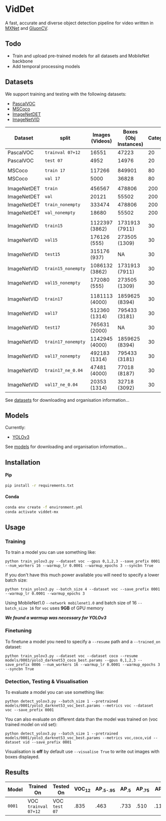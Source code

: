 # VidDet
A fast, accurate and diverse object detection pipeline for video written
in [MXNet](https://mxnet.apache.org/) and [GluonCV](https://gluon-cv.mxnet.io/).

## Todo
- Train and upload pre-trained models for all datasets and MobileNet
backbone
- Add temporal processing models

## Datasets

We support training and testing with the following datasets:
- [PascalVOC](http://host.robots.ox.ac.uk/pascal/VOC/voc2012/index.html#devkit)
- [MSCoco](http://cocodataset.org/#download)
- [ImageNetDET](http://image-net.org/challenges/LSVRC/2017/download-images-1p39.php)
- [ImageNetVID](http://bvisionweb1.cs.unc.edu/ILSVRC2017/download-videos-1p39.php)


| Dataset     |       split      | Images (Videos) |  Boxes (Obj Instances) | Categories |
|-------------|------------------|-----------------|----------------|------------|
| PascalVOC   | `trainval 07+12` |           16551 |          47223 |         20 |
| PascalVOC   |     `test 07`    |            4952 |          14976 |         20 |
|             |                  |                 |                |            |
| MSCoco      |    `train 17`    |          117266 |         849901 |         80 |
| MSCoco      |     `val 17`     |            5000 |          36828 |         80 |
|             |                  |                 |                |            |
| ImageNetDET |     `train`      |          456567 |         478806 |        200 |
| ImageNetDET |       `val`      |           20121 |          55502 |        200 |
| ImageNetDET | `train_nonempty` |          333474 |         478806 |        200 |
| ImageNetDET |  `val_nonempty`  |           18680 |          55502 |        200 |
|             |                  |                 |                |            |
| ImageNetVID |    `train15`     |  1122397 (3862) | 1731913 (7911) |         30 |
| ImageNetVID |      `val15`     |    176126 (555) |  273505 (1309) |         30 |
| ImageNetVID |     `test15`     |    315176 (937) |             NA |         30 |
| ImageNetVID |`train15_nonempty`|  1086132 (3862) | 1731913 (7911) |         30 |
| ImageNetVID | `val15_nonempty` |    172080 (555) |  273505 (1309) |         30 |
|             |                  |                 |                |            |
| ImageNetVID |    `train17`     |  1181113 (4000) | 1859625 (8394) |         30 |
| ImageNetVID |      `val17`     |   512360 (1314) |  795433 (3181) |         30 |
| ImageNetVID |     `test17`     |   765631 (2000) |             NA |         30 |
| ImageNetVID |`train17_nonempty`|  1142945 (4000) | 1859625 (8394) |         30 |
| ImageNetVID | `val17_nonempty` |   492183 (1314) |  795433 (3181) |         30 |
| ImageNetVID | `train17_ne_0.04`|    47481 (4000) |   77018 (8187) |         30 |
| ImageNetVID |  `val17_ne_0.04` |    20353 (1314) |   32718 (3092) |         30 |


See [datasets](/datasets/) for downloading and organisation information...

## Models
Currently:
- [YOLOv3](https://pjreddie.com/media/files/papers/YOLOv3.pdf)

See [models](/models/) for downloading and organisation information...

## Installation

#### Pip

```bash
pip install -r requirements.txt
```

#### Conda

```bash
conda env create -f environment.yml
conda activate viddet-mx
```

## Usage

### Training
To train a model you can use something like:
```
python train_yolov3.py --dataset voc --gpus 0,1,2,3 --save_prefix 0001 --num_workers 16 --warmup_lr 0.0001 --warmup_epochs 3 --syncbn True
```

If you don't have this much power available you will need to specify a lower batch size:
```
python train_yolov3.py --batch_size 4 --dataset voc --save_prefix 0001 --warmup_lr 0.0001 --warmup_epochs 3
```

Using MobileNet1.0 `--network mobilenet1.0` and batch size of 16
`--batch_size 16` for `voc` uses **9GB** of GPU memory

***We found a warmup was necessary for YOLOv3***

### Finetuning
To finetune a model you need to specify a `--resume` path and a `--trained_on` dataset:
```
python train_yolov3.py --dataset voc --dataset coco --resume models/0003/yolo3_darknet53_coco_best.params --gpus 0,1,2,3 --save_prefix 0006 --num_workers 16 --warmup_lr 0.0001 --warmup_epochs 3 --syncbn True
```

### Detection, Testing & Visualisation
To evaluate a model you can use something like:
```
python detect_yolov3.py --batch_size 1 --pretrained models/0001/yolo3_darknet53_voc_best.params --metrics voc --dataset voc --save_prefix 0001
```

You can also evaluate on different data than the model was trained on
(voc trained model on vid set):
```
python detect_yolov3.py --batch_size 1 --pretrained models/0001/yolo3_darknet53_voc_best.params --metrics voc,coco,vid --dataset vid --save_prefix 0001
```

Visualisation is **off** by default use `--visualise True` to write out images with boxes displayed.

## Results
| Model  | Trained On | Tested On | VOC<sub>12</sub> | AP<sub>.5-.95</sub> | AP<sub>.5 | AP<sub>.75</sub> | AP<sub>S</sub> | AP<sub>M</sub> | AP<sub>L</sub> |
|--------|------------|-----------|------------------|---------------------|-----------|------------------|----------------|----------------|----------------|
| `0001` | VOC `trainval 07+12` | VOC `test 07` | .835 | .463 | .733 | .510 | .118| .317 | .559 |
